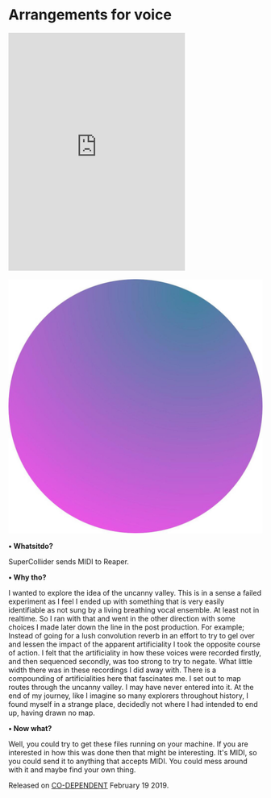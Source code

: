 
# Arrangements for voice

<iframe style="border: 0; width: 350px; height: 472px;" src="https://bandcamp.com/EmbeddedPlayer/album=2372860280/size=large/bgcol=ffffff/linkcol=333333/artwork=none/transparent=true/" seamless><a href="http://co-dependent.bandcamp.com/album/code002-2">CODE002 by Daniel M Karlsson</a></iframe>

![alt text](https://github.com/danielmkarlsson/arrangements-for-voice/blob/master/CODE002.jpg "CODE002-album-cover")

**• Whatsitdo?**  

SuperCollider sends MIDI to Reaper.

**• Why tho?**  

I wanted to explore the idea of the uncanny valley. This is in a sense a failed experiment as I feel I ended up with something that is very easily identifiable as not sung by a living breathing vocal ensemble. At least not in realtime. So I ran with that and went in the other direction with some choices I made later down the line in the post production. For example; Instead of going for a lush convolution reverb in an effort to try to gel over and lessen the impact of the apparent artificiality I took the opposite course of action. I felt that the artificiality in how these voices were recorded firstly, and then sequenced secondly, was too strong to try to negate. What little width there was in these recordings I did away with. There is a compounding of artificialities here that fascinates me. I set out to map routes through the uncanny valley. I may have never entered into it. At the end of my journey, like I imagine so many explorers throughout history, I found myself in a strange place, decidedly not where I had intended to end up, having drawn no map.

**• Now what?**  

Well, you could try to get these files running on your machine. If you are interested in how this was done then that might be interesting. It's MIDI, so you could send it to anything that accepts MIDI. You could mess around with it and maybe find your own thing.

Released on [CO-DEPENDENT](https://co-dependent.bandcamp.com/album/code002-2) February 19 2019.


